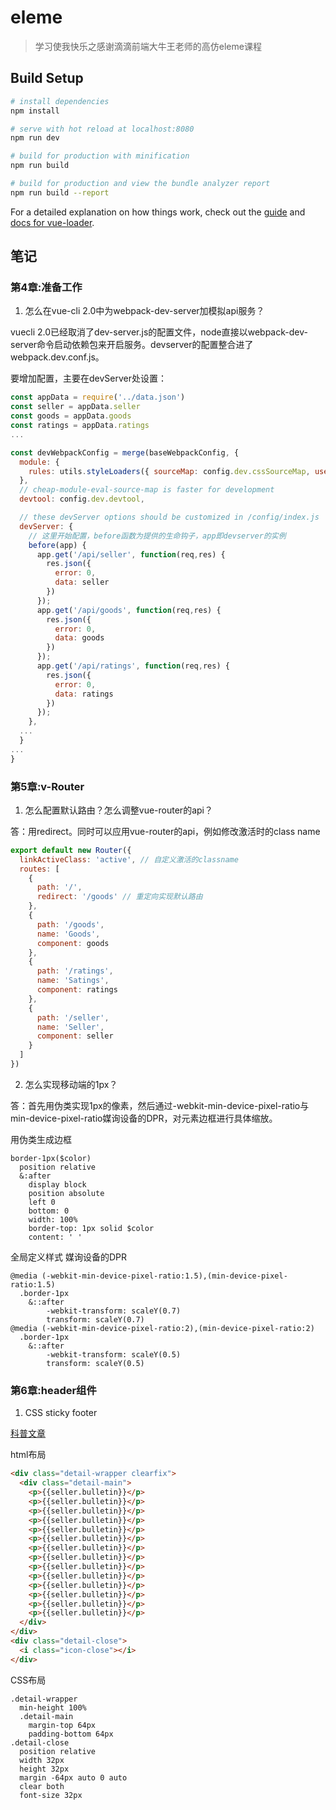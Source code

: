 # eleme

> 学习使我快乐之感谢滴滴前端大牛王老师的高仿eleme课程

## Build Setup

``` bash
# install dependencies
npm install

# serve with hot reload at localhost:8080
npm run dev

# build for production with minification
npm run build

# build for production and view the bundle analyzer report
npm run build --report
```

For a detailed explanation on how things work, check out the [guide](http://vuejs-templates.github.io/webpack/) and [docs for vue-loader](http://vuejs.github.io/vue-loader).

## 笔记

### 第4章:准备工作

1. 怎么在vue-cli 2.0中为webpack-dev-server加模拟api服务？

vuecli 2.0已经取消了dev-server.js的配置文件，node直接以webpack-dev-server命令启动依赖包来开启服务。devserver的配置整合进了webpack.dev.conf.js。

要增加配置，主要在devServer处设置：

``` javascript
const appData = require('../data.json')
const seller = appData.seller
const goods = appData.goods
const ratings = appData.ratings
...

const devWebpackConfig = merge(baseWebpackConfig, {
  module: {
    rules: utils.styleLoaders({ sourceMap: config.dev.cssSourceMap, usePostCSS: true })
  },
  // cheap-module-eval-source-map is faster for development
  devtool: config.dev.devtool,

  // these devServer options should be customized in /config/index.js
  devServer: {
    // 这里开始配置，before函数为提供的生命钩子，app即devserver的实例
    before(app) {
      app.get('/api/seller', function(req,res) {
        res.json({
          error: 0,
          data: seller
        })
      });
      app.get('/api/goods', function(req,res) {
        res.json({
          error: 0,
          data: goods
        })
      });
      app.get('/api/ratings', function(req,res) {
        res.json({
          error: 0,
          data: ratings
        })
      });
    },
  ...
  }
...
}
```
### 第5章:v-Router

1. 怎么配置默认路由？怎么调整vue-router的api？

答：用redirect。同时可以应用vue-router的api，例如修改激活时的class name

```javascript
export default new Router({
  linkActiveClass: 'active', // 自定义激活的classname
  routes: [
    {
      path: '/',
      redirect: '/goods' // 重定向实现默认路由
    },
    {
      path: '/goods',
      name: 'Goods',
      component: goods
    },
    {
      path: '/ratings',
      name: 'Satings',
      component: ratings
    },
    {
      path: '/seller',
      name: 'Seller',
      component: seller
    }
  ]
})
```

2. 怎么实现移动端的1px？

答：首先用伪类实现1px的像素，然后通过-webkit-min-device-pixel-ratio与min-device-pixel-ratio媒询设备的DPR，对元素边框进行具体缩放。

用伪类生成边框
```stylus
border-1px($color)
  position relative
  &:after
    display block
    position absolute
    left 0
    bottom: 0
    width: 100%
    border-top: 1px solid $color
    content: ' '
```

全局定义样式 媒询设备的DPR
```stylus
@media (-webkit-min-device-pixel-ratio:1.5),(min-device-pixel-ratio:1.5)
  .border-1px
    &::after
        -webkit-transform: scaleY(0.7)
        transform: scaleY(0.7)
@media (-webkit-min-device-pixel-ratio:2),(min-device-pixel-ratio:2)
  .border-1px
    &::after
        -webkit-transform: scaleY(0.5)
        transform: scaleY(0.5)
```
### 第6章:header组件

1. CSS sticky footer

[科普文章](https://www.w3cplus.com/css3/css-secrets/sticky-footers.html)

html布局
```html
<div class="detail-wrapper clearfix">
  <div class="detail-main">
    <p>{{seller.bulletin}}</p>
    <p>{{seller.bulletin}}</p>
    <p>{{seller.bulletin}}</p>
    <p>{{seller.bulletin}}</p>
    <p>{{seller.bulletin}}</p>
    <p>{{seller.bulletin}}</p>
    <p>{{seller.bulletin}}</p>
    <p>{{seller.bulletin}}</p>
    <p>{{seller.bulletin}}</p>
    <p>{{seller.bulletin}}</p>
    <p>{{seller.bulletin}}</p>
    <p>{{seller.bulletin}}</p>
    <p>{{seller.bulletin}}</p>
    <p>{{seller.bulletin}}</p>
  </div>
</div>
<div class="detail-close">
  <i class="icon-close"></i>
</div>
```

CSS布局
```stylus
.detail-wrapper
  min-height 100%
  .detail-main
    margin-top 64px
    padding-bottom 64px
.detail-close
  position relative
  width 32px
  height 32px
  margin -64px auto 0 auto
  clear both
  font-size 32px
```
